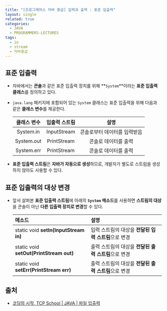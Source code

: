 ```yaml
---
title: "[프로그래머스 자바 중급] 입력과 출력 : 표준 입출력"
layout: single
related: true
categories:
  - JAVA
  - PROGRAMMERS-LECTURES
tags:
  - io
  - stream
  - 자바중급
---
```


## 표준 입출력
- 자바에서는 **콘솔**과 같은 표준 입출력 장치를 위해 **`System`**이라는 **표준 입출력 클래스**를 정의하고 있다.

- `java.lang` 패키지에 포함되어 있는 `System` 클래스는 표준 입출력을 위해 다음과 같은 **클래스 변수**를 제공한다.

  | 클래스 변수 | 입출력 스트림 | 설명 |
  |:----------:|:------------:|:----:|
  | System.in | InputStream | 콘솔로부터 데이터를 입력받음 |
  | System.out | PrintStream | 콘솔로 데이터를 출력 |
  | System.err | PrintStream | 콘솔로 데이터를 출력 |
  
- **표준 입출력 스트림**은 **자바가 자동으로 생성**하므로, 개발자가 별도로 스트림을 생성하지 않아도 사용할 수 있다.


## 표준 입출력의 대상 변경
- 앞서 살펴본 **표준 입출력 스트림**에 아래의 **`System` 메소드**를 사용하면 **스트림의 대상**을 콘솔이 아닌 **다른 입출력 장치로 변경**할 수 있다.

  | 메소드 | 설명 |
  |:------|:-----|
  | static void **setIn(InputStream in)** | 입력 스트림의 대상을 **전달된 입력 스트림**으로 변경 |
  | static void **setOut(PrintStream out)** | 출력 스트림의 대상을 **전달된 출력 스트림**으로 변경 |
  | static void **setErr(PrintStream err)** | 출력 스트림의 대상을 **전달된 출력 스트림**으로 변경 |
  
  
## 출처
- [코딩의 시작, TCP School \| JAVA \| 파일 입출력](https://www.tcpschool.com/java/java_io_file)
